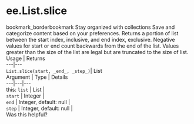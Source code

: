  
#  ee.List.slice
bookmark_borderbookmark Stay organized with collections  Save and categorize content based on your preferences.
Returns a portion of list between the start index, inclusive, and end index, exclusive. Negative values for start or end count backwards from the end of the list. Values greater than the size of the list are legal but are truncated to the size of list.
Usage | Returns  
---|---  
`List.slice(start, _end_, _step_)`|  List  
Argument | Type | Details  
---|---|---  
this: `list` | List |   
`start` | Integer |   
`end` | Integer, default: null |   
`step` | Integer, default: null |   
Was this helpful?
